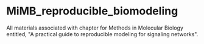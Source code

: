 # MiMB_reproducible_biomodeling
All materials associated with chapter for Methods in Molecular Biology entitled, "A practical guide to reproducible modeling for signaling networks".
